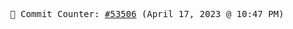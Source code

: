 <p align="center">
    <samp>
        📮 Commit Counter: <a href="https://github.com/Javascript-void0/Javascript-void0/commits/main">#53506</a> (April 17, 2023 @ 10:47 PM)
    </samp>
</p>